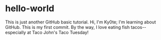 # hello-world
This is just another GitHub basic tutorial.
Hi, I'm Ky0te; I'm learning about GitHub. This is my first commit.
By the way, I love eating fish tacos--especially at Taco John's Taco Tuesday!


